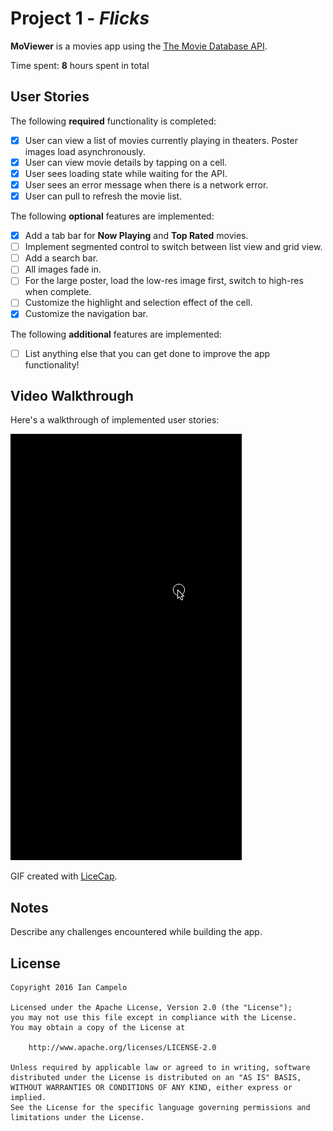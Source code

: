# Project 1 - *Flicks*

**MoViewer** is a movies app using the [The Movie Database API](http://docs.themoviedb.apiary.io/#).

Time spent: **8** hours spent in total

## User Stories

The following **required** functionality is completed:

* [x] User can view a list of movies currently playing in theaters. Poster images load asynchronously.
* [x] User can view movie details by tapping on a cell.
* [x] User sees loading state while waiting for the API.
* [x] User sees an error message when there is a network error.
* [x] User can pull to refresh the movie list.

The following **optional** features are implemented:

* [x] Add a tab bar for **Now Playing** and **Top Rated** movies.
* [ ] Implement segmented control to switch between list view and grid view.
* [ ] Add a search bar.
* [ ] All images fade in.
* [ ] For the large poster, load the low-res image first, switch to high-res when complete.
* [ ] Customize the highlight and selection effect of the cell.
* [x] Customize the navigation bar.

The following **additional** features are implemented:

* [ ] List anything else that you can get done to improve the app functionality!

## Video Walkthrough

Here's a walkthrough of implemented user stories:

![Video Walkthrough](file.gif)

GIF created with [LiceCap](http://www.cockos.com/licecap/).

## Notes

Describe any challenges encountered while building the app.

## License

    Copyright 2016 Ian Campelo

    Licensed under the Apache License, Version 2.0 (the "License");
    you may not use this file except in compliance with the License.
    You may obtain a copy of the License at

        http://www.apache.org/licenses/LICENSE-2.0

    Unless required by applicable law or agreed to in writing, software
    distributed under the License is distributed on an "AS IS" BASIS,
    WITHOUT WARRANTIES OR CONDITIONS OF ANY KIND, either express or implied.
    See the License for the specific language governing permissions and
    limitations under the License.
